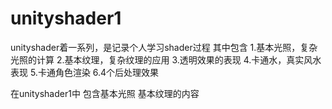 # unityshader1
unityshader着一系列，是记录个人学习shader过程
其中包含 1.基本光照，复杂光照的计算 
2.基本纹理，复杂纹理的应用 
3.透明效果的表现 
4.卡通水，真实风水表现 
5.卡通角色渲染 
6.4个后处理效果

在unityshader1中 包含基本光照 基本纹理的内容
